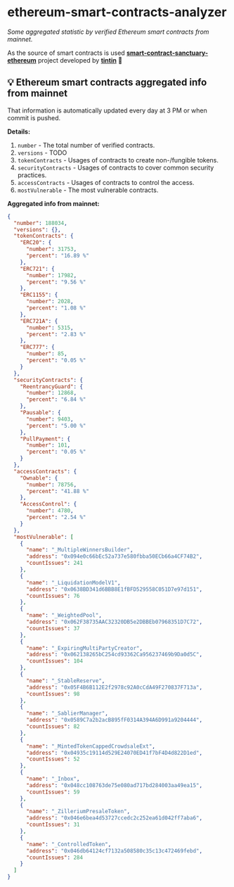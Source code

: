 # ethereum-smart-contracts-analyzer

*Some aggregated statistic by verified Ethereum smart contracts from mainnet.*

As the source of smart contracts is used **[smart-contract-sanctuary-ethereum](https://github.com/tintinweb/smart-contract-sanctuary-ethereum)** project developed by **[tintin](https://github.com/tintinweb)** 👏

## 💡 Ethereum smart contracts aggregated info from mainnet

That information is automatically updated every day at 3 PM or when commit is pushed.

**Details:**

1. `number` - The total number of verified contracts.
2. `versions` - TODO
3. `tokenContracts` - Usages of contracts to create non-/fungible tokens.
4. `securityContracts` - Usages of contracts to cover common security practices. 
5. `accessContracts` - Usages of contracts to control the access.
6. `mostVulnerable` - The most vulnerable contracts.

**Aggregated info from mainnet:**

```json
{
  "number": 188034,
  "versions": {},
  "tokenContracts": {
    "ERC20": {
      "number": 31753,
      "percent": "16.89 %"
    },
    "ERC721": {
      "number": 17982,
      "percent": "9.56 %"
    },
    "ERC1155": {
      "number": 2028,
      "percent": "1.08 %"
    },
    "ERC721A": {
      "number": 5315,
      "percent": "2.83 %"
    },
    "ERC777": {
      "number": 85,
      "percent": "0.05 %"
    }
  },
  "securityContracts": {
    "ReentrancyGuard": {
      "number": 12868,
      "percent": "6.84 %"
    },
    "Pausable": {
      "number": 9403,
      "percent": "5.00 %"
    },
    "PullPayment": {
      "number": 101,
      "percent": "0.05 %"
    }
  },
  "accessContracts": {
    "Ownable": {
      "number": 78756,
      "percent": "41.88 %"
    },
    "AccessControl": {
      "number": 4780,
      "percent": "2.54 %"
    }
  },
  "mostVulnerable": [
    {
      "name": "_MultipleWinnersBuilder",
      "address": "0x094e0c66bEc52a737e580fbba50ECb66a4CF74B2",
      "countIssues": 241
    },
    {
      "name": "_LiquidationModelV1",
      "address": "0x0638BD341d6BBB8E1fBFD529558C051D7e97d151",
      "countIssues": 76
    },
    {
      "name": "_WeightedPool",
      "address": "0x062F38735AAC32320DB5e2DBBEb07968351D7C72",
      "countIssues": 37
    },
    {
      "name": "_ExpiringMultiPartyCreator",
      "address": "0x062138265bC254cd93362Ca956237469b9Da0d5C",
      "countIssues": 104
    },
    {
      "name": "_StableReserve",
      "address": "0x05F4B6B112E2f2978c92A0cCdA49F270837F713a",
      "countIssues": 98
    },
    {
      "name": "_SablierManager",
      "address": "0x0589C7a2b2acB895fF0314A394A6D991a9204444",
      "countIssues": 82
    },
    {
      "name": "_MintedTokenCappedCrowdsaleExt",
      "address": "0x04935c19114d529E24070ED41f7bF4D4d822D1ed",
      "countIssues": 52
    },
    {
      "name": "_Inbox",
      "address": "0x048cc108763de75e080ad717bd284003aa49ea15",
      "countIssues": 59
    },
    {
      "name": "_ZilleriumPresaleToken",
      "address": "0x046e6bea4d53727ccedc2c252ea61d042ff7aba6",
      "countIssues": 31
    },
    {
      "name": "_ControlledToken",
      "address": "0x046db64124cf7132a508580c35c13c472469febd",
      "countIssues": 284
    }
  ]
}
```
